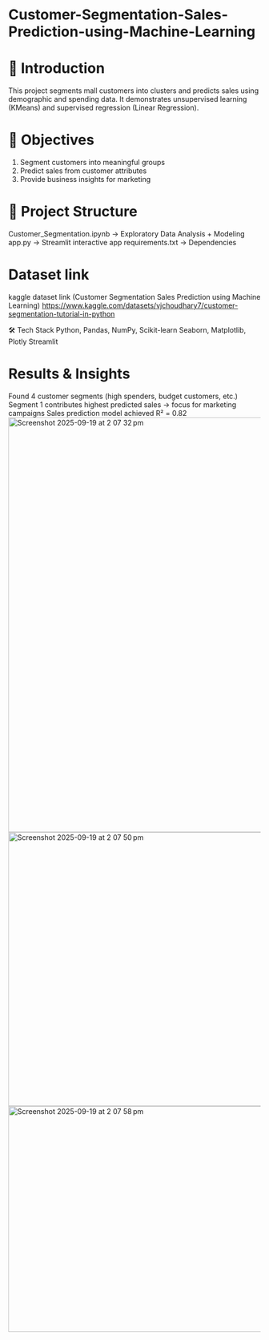 # Customer-Segmentation-Sales-Prediction-using-Machine-Learning
# 📖 Introduction
This project segments mall customers into clusters and predicts sales using demographic and spending data. It demonstrates unsupervised learning (KMeans) and supervised regression (Linear Regression).

# 🎯 Objectives
 1. Segment customers into meaningful groups 
 2. Predict sales from customer attributes
 3. Provide business insights for marketing

# 📂 Project Structure

Customer_Segmentation.ipynb → Exploratory Data Analysis + Modeling
app.py → Streamlit interactive app
requirements.txt → Dependencies 

# Dataset link 
kaggle dataset link (Customer Segmentation Sales Prediction using Machine Learning) 
https://www.kaggle.com/datasets/vjchoudhary7/customer-segmentation-tutorial-in-python

🛠️ Tech Stack
Python, Pandas, NumPy, Scikit-learn
Seaborn, Matplotlib, Plotly
Streamlit

# Results & Insights
Found 4 customer segments (high spenders, budget customers, etc.)
Segment 1 contributes highest predicted sales → focus for marketing campaigns
Sales prediction model achieved R² = 0.82
<img width="1309" height="828" alt="Screenshot 2025-09-19 at 2 07 32 pm" src="https://github.com/user-attachments/assets/63429b39-3aa1-4d55-b18d-01200b53fbcf" />
<img width="748" height="547" alt="Screenshot 2025-09-19 at 2 07 50 pm" src="https://github.com/user-attachments/assets/d5af9c8a-dfe6-462b-8198-bebb9fa42481" />
<img width="748" height="451" alt="Screenshot 2025-09-19 at 2 07 58 pm" src="https://github.com/user-attachments/assets/8eb78dff-9cc6-4dc6-b036-c07d9d98b1db" />
